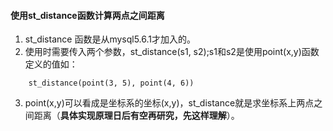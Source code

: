 #### 使用st_distance函数计算两点之间距离
1. st_distance 函数是从mysql5.6.1才加入的。
2. 使用时需要传入两个参数，st_distance(s1, s2);s1和s2是使用point(x,y)函数定义的值如：
```
    st_distance(point(3, 5), point(4, 6))
```
3. point(x,y)可以看成是坐标系的坐标(x,y)，st_distance就是求坐标系上两点之间距离（**具体实现原理日后有空再研究，先这样理解**）。

#### 
